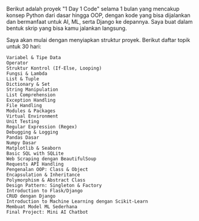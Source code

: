 Berikut adalah proyek "1 Day 1 Code" selama 1 bulan yang mencakup konsep Python dari dasar hingga OOP, dengan kode yang bisa dijalankan dan bermanfaat untuk AI, ML, serta Django ke depannya. Saya buat dalam bentuk skrip yang bisa kamu jalankan langsung.

Saya akan mulai dengan menyiapkan struktur proyek. Berikut daftar topik untuk 30 hari:

    Variabel & Tipe Data
    Operator
    Struktur Kontrol (If-Else, Looping)
    Fungsi & Lambda
    List & Tuple
    Dictionary & Set
    String Manipulation
    List Comprehension
    Exception Handling
    File Handling
    Modules & Packages
    Virtual Environment
    Unit Testing
    Regular Expression (Regex)
    Debugging & Logging
    Pandas Dasar
    Numpy Dasar
    Matplotlib & Seaborn
    Basic SQL with SQLite
    Web Scraping dengan BeautifulSoup
    Requests API Handling
    Pengenalan OOP: Class & Object
    Encapsulation & Inheritance
    Polymorphism & Abstract Class
    Design Pattern: Singleton & Factory
    Introduction to Flask/Django
    CRUD dengan Django
    Introduction to Machine Learning dengan Scikit-Learn
    Membuat Model ML Sederhana
    Final Project: Mini AI Chatbot
